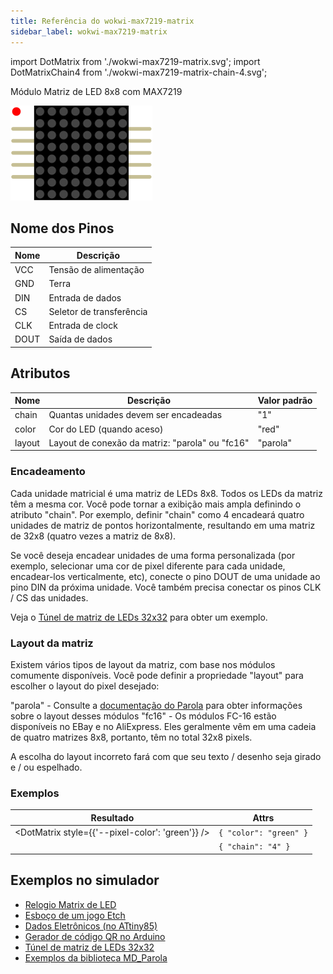 ```yaml
---
title: Referência do wokwi-max7219-matrix
sidebar_label: wokwi-max7219-matrix
---
```


import DotMatrix from './wokwi-max7219-matrix.svg';
import DotMatrixChain4 from './wokwi-max7219-matrix-chain-4.svg';

Módulo Matriz de LED 8x8 com MAX7219

![MAX7219 LED Dot Matrix](wokwi-max7219-matrix.svg)

## Nome dos Pinos

| Nome | Descrição                |
| ---- | ------------------------ |
| VCC  | Tensão de alimentação    |
| GND  | Terra                    |
| DIN  | Entrada de dados         |
| CS   | Seletor de transferência |
| CLK  | Entrada de clock         |
| DOUT | Saída de dados           |

## Atributos

| Nome   | Descrição                                       | Valor padrão |
| ------ | ----------------------------------------------- | ------------ |
| chain  | Quantas unidades devem ser encadeadas           | "1"          |
| color  | Cor do LED (quando aceso)                       | "red"        |
| layout | Layout de conexão da matriz: "parola" ou "fc16" | "parola"     |

### Encadeamento

Cada unidade matricial é uma matriz de LEDs 8x8. Todos os LEDs da matriz têm a mesma cor. Você pode tornar a exibição mais ampla definindo o atributo "chain". Por exemplo, definir "chain" como 4 encadeará quatro unidades de matriz de pontos horizontalmente, resultando em uma matriz de 32x8 (quatro vezes a matriz de 8x8).

Se você deseja encadear unidades de uma forma personalizada (por exemplo, selecionar uma cor de pixel diferente para cada unidade, encadear-los verticalmente, etc), conecte o pino DOUT de uma unidade ao pino DIN da próxima unidade. Você também precisa conectar os pinos CLK / CS das unidades.

Veja o [Túnel de matriz de LEDs 32x32](https://wokwi.com/arduino/projects/318864638990090834) para obter um exemplo.

### Layout da matriz

Existem vários tipos de layout da matriz, com base nos módulos comumente disponíveis. Você pode definir a propriedade "layout" para escolher o layout do pixel desejado:

"parola" - Consulte a [documentação do Parola](https://majicdesigns.github.io/MD_MAX72XX/page_parola.html) para obter informações sobre o layout desses módulos
"fc16" - Os módulos FC-16 estão disponíveis no EBay e no AliExpress. Eles geralmente vêm em uma cadeia de quatro matrizes 8x8, portanto, têm no total 32x8 pixels.

A escolha do layout incorreto fará com que seu texto / desenho seja girado e / ou espelhado.

### Exemplos

| Resultado                                        | Attrs                  |
| ------------------------------------------------ | ---------------------- |
| <DotMatrix style={{'--pixel-color': 'green'}} /> | `{ "color": "green" }` |
| <DotMatrixChain4/>                               | `{ "chain": "4" }`     |

## Exemplos no simulador

- [Relogio Matrix de LED](https://wokwi.com/arduino/projects/289186888566178317)
- [Esboço de um jogo Etch](https://wokwi.com/arduino/projects/296234816685212169)
- [Dados Eletrônicos (no ATtiny85)](https://wokwi.com/arduino/projects/291779699024069128)
- [Gerador de código QR no Arduino](https://wokwi.com/arduino/projects/318641692720759379)
- [Túnel de matriz de LEDs 32x32](https://wokwi.com/arduino/projects/318864638990090834)
- [Exemplos da biblioteca MD_Parola](https://wokwi.com/arduino/libraries/MD_Parola)
